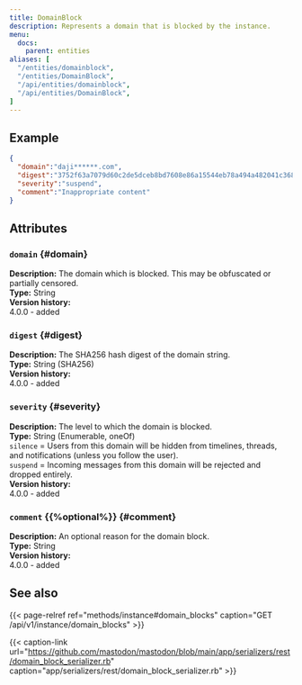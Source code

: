 ```yaml
---
title: DomainBlock
description: Represents a domain that is blocked by the instance.
menu:
  docs:
    parent: entities
aliases: [
  "/entities/domainblock",
  "/entities/DomainBlock",
  "/api/entities/domainblock",
  "/api/entities/DomainBlock",
]
---
```


## Example

```json
{
  "domain":"daji******.com",
  "digest":"3752f63a7079d60c2de5dceb8bd7608e86a15544eb78a494a482041c3684b37f",
  "severity":"suspend",
  "comment":"Inappropriate content"
}
```

## Attributes

### `domain` {#domain}

**Description:** The domain which is blocked. This may be obfuscated or partially censored.\
**Type:** String\
**Version history:**\
4.0.0 - added

### `digest` {#digest}

**Description:** The SHA256 hash digest of the domain string.\
**Type:** String (SHA256)\
**Version history:**\
4.0.0 - added

### `severity` {#severity}

**Description:** The level to which the domain is blocked.\
**Type:** String (Enumerable, oneOf)\
`silence` = Users from this domain will be hidden from timelines, threads, and notifications (unless you follow the user).\
`suspend` = Incoming messages from this domain will be rejected and dropped entirely.\
**Version history:**\
4.0.0 - added

### `comment` {{%optional%}} {#comment}

**Description:** An optional reason for the domain block.\
**Type:** String\
**Version history:**\
4.0.0 - added

## See also

{{< page-relref ref="methods/instance#domain_blocks" caption="GET /api/v1/instance/domain_blocks" >}}

{{< caption-link url="https://github.com/mastodon/mastodon/blob/main/app/serializers/rest/domain_block_serializer.rb" caption="app/serializers/rest/domain_block_serializer.rb" >}}
